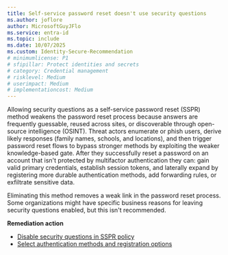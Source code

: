```yaml
---
title: Self-service password reset doesn't use security questions
ms.author: joflore
author: MicrosoftGuyJFlo
ms.service: entra-id
ms.topic: include
ms.date: 10/07/2025
ms.custom: Identity-Secure-Recommendation
# minimumlicense: P1
# sfipillar: Protect identities and secrets
# category: Credential management
# risklevel: Medium
# userimpact: Medium
# implementationcost: Medium
---
```

Allowing security questions as a self-service password reset (SSPR) method weakens the password reset process because answers are frequently guessable, reused across sites, or discoverable through open-source intelligence (OSINT). Threat actors enumerate or phish users, derive likely responses (family names, schools, and locations), and then trigger password reset flows to bypass stronger methods by exploiting the weaker knowledge-based gate. After they successfully reset a password on an account that isn't protected by multifactor authentication they can: gain valid primary credentials, establish session tokens, and laterally expand by registering more durable authentication methods, add forwarding rules, or exfiltrate sensitive data.

Eliminating this method removes a weak link in the password reset process. Some organizations might have specific business reasons for leaving security questions enabled, but this isn't recommended.

**Remediation action**

- [Disable security questions in SSPR policy](/entra/identity/authentication/concept-authentication-security-questions)
- [Select authentication methods and registration options](/entra/identity/authentication/tutorial-enable-sspr#select-authentication-methods-and-registration-options)
